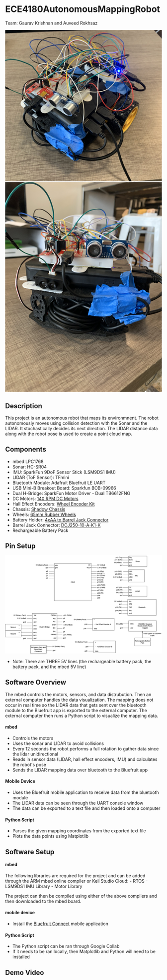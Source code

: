 # ECE4180AutonomousMappingRobot
Team: Gaurav Krishnan and Auveed Rokhsaz

![](res/robot.jpg)
![](res/sensorview.jpg)

## Description
This project is an autonomous robot that maps its environmnent. The robot autonomously moves using collision detection with the Sonar and the LIDAR. It stochastically decides its next direction. The LIDAR distance data along with the robot pose is used to create a point cloud map.

## Components
- mbed LPC1768
- Sonar: HC-SR04
- IMU: SparkFun 9DoF Sensor Stick (LSM9DS1 IMU)
- LIDAR (ToF Sensor): TFmini
- Bluetooth Module: Adafruit Bluefruit LE UART
- USB Mini-B Breakout Board: Sparkfun BOB-09966
- Dual H-Bridge: SparkFun Motor Driver - Dual TB6612FNG
- DC Motors: [140 RPM DC Motors](https://www.sparkfun.com/products/13302)
- Hall Effect Encoders: [ Wheel Encoder Kit](https://www.sparkfun.com/products/12629)
-  Chassis: [Shadow Chassis](https://www.sparkfun.com/products/13301)
- Wheels:  [65mm Rubber Wheels](https://www.sparkfun.com/products/13259)
- Battery Holder: [4xAA to Barrel Jack Connector](https://www.sparkfun.com/products/9835)
- Barrel Jack Connector:  [DCJ250-10-A-K1-K](https://www.digikey.com/en/products/detail/gct/DCJ250-10-A-K1-K/9859581?utm_adgroup=Connectors%2C%20Interconnects&utm_source=google&utm_medium=cpc&utm_campaign=Shopping_Supplier_GCT_2073_Co-op&utm_term=&utm_content=Connectors%2C%20Interconnects&gclid=Cj0KCQjw37iTBhCWARIsACBt1IxXAZYODS225zWdM0VeJaj4e-yxArjhKsf0ZLDeHYVMIf1OSv5QMgkaAgz0EALw_wcB)
- Rechargeable Battery Pack


## Pin Setup
![](res/4180MappingRobotSchematic.png)
- Note: There are THREE 5V lines (the rechargeable battery pack, the battery pack, and the mbed 5V line)

## Software Overview
The mbed controls the motors, sensors, and data distrubution. Then an external computer handles the data visualization. The mapping does not occur in real time so the LIDAR data that gets sent over the bluetooth module to the Bluefruit app is exported to the external computer. The external computer then runs a Python script to visualize the mapping data.

#### mbed
- Controls the motors
- Uses the sonar and LIDAR to avoid collisions
- Every 12 seconds the robot performs a full rotation to gather data since the lidar unidirectional
- Reads in sensor data (LIDAR, hall effect encoders, IMU) and calculates the robot's pose
- Sends the LIDAR mapping data over bluetooth to the Bluefruit app
#### Mobile Device
- Uses the Bluefruit mobile application to receive data from the bluetooth module
- The LIDAR data can be seen through the UART console window
- The data can be exported  to a text file and then loaded onto a computer
#### Python Script
- Parses the given mapping coordinates from the exported text file
- Plots the data points using Matplotlib

## Software Setup
#### mbed
The following libraries are required for the project and can be added through the ARM mbed online compiler or Keil Studio Cloud:
	- RTOS
	- LSM9DS1 IMU Library
	- Motor Library

The project can then be compiled using either of the above compilers and then downloaded to the mbed board.

#### mobile device
- Install the [Bluefruit Connect](https://learn.adafruit.com/bluefruit-le-connect?view=all&gclid=Cj0KCQjw37iTBhCWARIsACBt1IyN2FyelZSo58QsqCARG32rwinUx53A9Tu6T5rpXAfdiqn_zn3mBVQaAonAEALw_wcB) mobile application 
#### Python Script
- The Python script can be ran through Google Collab
- If it needs to be ran locally, then Matplotlib and Python will need to be installed

## Demo Video

